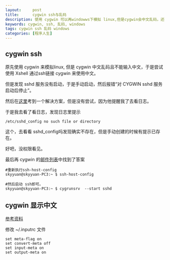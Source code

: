 ```yaml
---
layout:     post
title:      cygwin ssh与乱码
description: 使用 cygwin 可以再windowws下模拟 linux,但是cygwin会中文乱码，还有ssh有问题，于是找了一下解决方法。
keywords: cygwin, ssh, 乱码, windows
tags: cygwin ssh 乱码 windows
categories: [程序人生]
---
```


## cygwin ssh


原先使用 cygwin 来模拟linux, 但是 cygwin 中文乱码且不能输入中文，于是尝试使用 Xshell 通过ssh链接 cygwin 来使用中文。


但是发现 sshd 服务没有启动，于是手动启动，然后报错“对 CYGWIN sshd 服务启动后停止”。

然后在[这里][cnblogs-2772643]考到一个解决方案，但是没有尝试，因为他提醒我了去看日志。

于是我去看了看日志，发现日志里提示

```
/etc/sshd_config no such file or directory
```

这个，去看看 sshd_config吗发现确实不存在，但是手动创建的时候有提示已存在。

好吧，没权限看见。

最后再 cygwin 的[邮件列表][cygwin-mail]中找到了答案


```
#重新执行ssh-host-config
skyyuan@skyyuan-PC3:~ $ ssh-host-config

#然后启动 ssh即可。
skyyuan@skyyuan-PC3:~ $ cygrunsrv  --start sshd

```

## cygwin 显示中文

[参考资料][starstroll-1376624]

修改 ~/.inputrc 文件


```
set meta-flag on
set convert-meta off
set input-meta on
set output-meta on 
```



[starstroll-1376624]: http://www.cnblogs.com/starstroll/archive/2009/01/15/1376624.html
[cygwin-mail]: http://cygwin.com/ml/cygwin/2011-11/msg00067.html
[cnblogs-2772643]: http://www.cnblogs.com/tiga/archive/2012/11/16/2772643.html